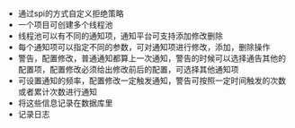 ##



- 通过spi的方式自定义拒绝策略
- 一个项目可创建多个线程池
- 线程池可以有不同的通知项，通知平台可支持添加修改删除
- 每个通知项可以指定不同的参数，可对通知项进行修改，添加，删除操作
- 警告，配置修改，普通通知都算上一次通知，警告的时候可以选择通告其他的配置项，配置修改必须给出修改前后的配置，可选择其他通知项
- 可设置通知的频率，配置修改一定触发通知，警告可按照一定时间触发的次数或者累计次数进行通知
- 将这些信息记录在数据库里
- 记录日志
